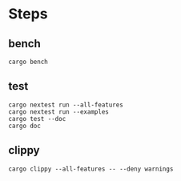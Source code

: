 # Steps
## bench
```shell
cargo bench
```

## test
```shell
cargo nextest run --all-features
cargo nextest run --examples
cargo test --doc
cargo doc
```

## clippy
```shell
cargo clippy --all-features -- --deny warnings
```
